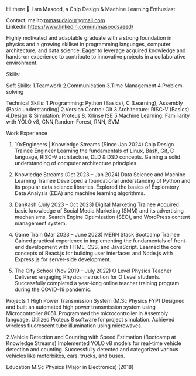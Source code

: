 Hi there 👋
I am Masood, a Chip Design & Machine Learning Enthusiast.


Contact:
mailto:mmasudaiou@gmail.com
LinkedIn:https://www.linkedin.com/in/masoodsaeed/

Highly motivated and adaptable graduate with a strong foundation in physics and a growing skillset in programming languages, computer architecture, and data science. Eager to leverage acquired knowledge and hands-on experience to contribute to innovative projects in a collaborative environment.

Skills:

Soft Skills:
1.Teamwork
2.Communication
3.Time Management
4.Problem-solving

Technical Skills:
1.Programming: Python (Basics), C (Learning), Assembly (Basic understanding)
2.Version Control: Git
3.Architecture: RISC-V (Basics)
4.Design & Simulation: Proteus 8, Xilinse ISE
5.Machine Learning: Familiarity with YOLO v8, CNN,Random Forest, RNN, SVM

Work Experience
1. 10xEngineers | Knowledge Streams (Since Jan 2024)
Chip Design Trainee Engineer
Learning the fundamentals of Linux, Bash, Git, C language, RISC-V architecture, DLD & DSD concepts.
Gaining a solid understanding of computer architecture principles.

2. Knowledge Streams (Oct 2023 – Jan 2024)
Data Science and Machine Learning Trainee
Developed a foundational understanding of Python and its popular data science libraries.
Explored the basics of Exploratory Data Analysis (EDA) and machine learning algorithms.

3. DanKash (July 2023 – Oct 2023)
Digital Marketing Trainee
Acquired basic knowledge of Social Media Marketing (SMM) and its advertising mechanisms, Search Engine Optimization (SEO), and WordPress content management system.

4. Game Train (Mar 2023 – June 2023)
MERN Stack Bootcamp Trainee
Gained practical experience in implementing the fundamentals of front-end development with HTML, CSS, and JavaScript.
Learned the core concepts of React.js for building user interfaces and Node.js with Express.js for server-side development.

5. The City School (Nov 2019 – July 2022)
O Level Physics Teacher
Delivered engaging Physics instruction for O Level students.
Successfully completed a year-long online teacher training program during the COVID-19 pandemic.

Projects
1.High Power Transmission System (M.Sc Physics FYP)
Designed and built an automated high power transmission system using Microcontroller 8051.
Programmed the microcontroller in Assembly language.
Utilized Proteus 8 software for project simulation.
Achieved wireless fluorescent tube illumination using microwaves.

2.Vehicle Detection and Counting with Speed Estimation (Bootcamp at Knowledge Streams)
Implemented YOLO v8 models for real-time vehicle detection and counting.
Successfully detected and categorized various vehicles like motorbikes, cars, trucks, and buses. 

Education
M.Sc Physics (Major in Electronics) (2018)
